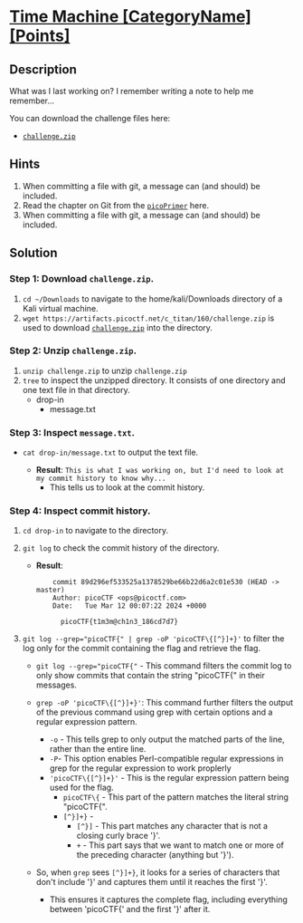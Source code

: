 # [Time Machine [CategoryName] [Points]](https://play.picoctf.org/practice/challenge/425?category=5&originalEvent=73&page=1) #


## Description ##
What was I last working on? I remember writing a note to help me remember...

You can download the challenge files here:
* [`challenge.zip`](https://artifacts.picoctf.net/c_titan/160/challenge.zip)

## Hints ##
1. When committing a file with git, a message can (and should) be included.
2. Read the chapter on Git from the [`picoPrimer`](https://primer.picoctf.org/#_git_version_control) here.
3. When committing a file with git, a message can (and should) be included.

## Solution ##
### Step 1: Download `challenge.zip`. ###
1. `cd ~/Downloads` to navigate to the home/kali/Downloads directory of a Kali virtual machine.
2. `wget https://artifacts.picoctf.net/c_titan/160/challenge.zip` is used to download [`challenge.zip`](https://artifacts.picoctf.net/c_titan/160/challenge.zip) into the directory.

### Step 2: Unzip `challenge.zip`. ###
1. `unzip challenge.zip` to unzip `challenge.zip`
2. `tree` to inspect the unzipped directory. It consists of one directory and one text file in that directory.
   * drop-in
     * message.txt
   
### Step 3: Inspect `message.txt`. ###
* `cat drop-in/message.txt` to output the text file.
  
  * **Result**: `This is what I was working on, but I'd need to look at my commit history to know why... ` 
     * This tells us to look at the commit history.
   
### Step 4: Inspect commit history. ### 
1. `cd drop-in` to navigate to the directory.
2. `git log` to check the commit history of the directory.
   
    * **Result**:
      
              commit 89d296ef533525a1378529be66b22d6a2c01e530 (HEAD -> master)
              Author: picoCTF <ops@picoctf.com>
              Date:   Tue Mar 12 00:07:22 2024 +0000
      
                picoCTF{t1m3m@ch1n3_186cd7d7}

3. `git log --grep="picoCTF{" | grep -oP 'picoCTF\{[^}]+}'` to filter the log only for the commit containing the flag and retrieve the flag.
   
   * `git log --grep="picoCTF{"` - This command filters the commit log to only show commits that contain the string "picoCTF{" in their messages.
   * `grep -oP 'picoCTF\{[^}]+}'`: This command further filters the output of the previous command using grep with certain options and a regular expression pattern.
     * `-o` - This  tells grep to only output the matched parts of the line, rather than the entire line.
     * `-P`- This option enables Perl-compatible regular expressions in grep for the regular expression to work proplerly
     * `'picoCTF\{[^}]+}'` - This is the regular expression pattern being used for the flag.
       * `picoCTF\{` - This part of the pattern matches the literal string "picoCTF{".
       * `[^}]+}` -
         * `[^}]` - This part matches any character that is not a closing curly brace '}'.
         * `+` - This part says that we want to match one or more of the preceding character (anything but '}').

   * So, when `grep` sees `[^}]+}`, it looks for a series of characters that don't include '}' and captures them until it reaches the first '}'.
     * This ensures it captures the complete flag, including everything between 'picoCTF{' and the first '}' after it.
      
